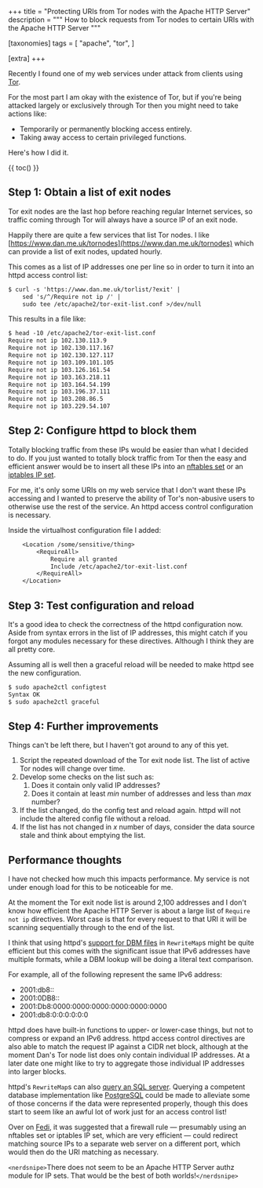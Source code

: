 +++
title = "Protecting URIs from Tor nodes with the Apache HTTP Server"
description = """
How to block requests from Tor nodes to certain URIs with the Apache HTTP Server
"""

[taxonomies]
tags = [
    "apache",
    "tor",
]

[extra]
+++

Recently I found one of my web services under attack from clients using [Tor].

[Tor]: https://en.wikipedia.org/wiki/Tor_(network)

For the most part I am okay with the existence of Tor, but if you're being
attacked largely or exclusively through Tor then you might need to take
actions like:

- Temporarily or permanently blocking access entirely.
- Taking away access to certain privileged functions.

Here's how I did it.

{{ toc() }}

## Step 1: Obtain a list of exit nodes

Tor exit nodes are the last hop before reaching regular Internet services, so
traffic coming through Tor will always have a source IP of an exit node.

Happily there are quite a few services that list Tor nodes. I like
[https://www.dan.me.uk/tornodes](https://www.dan.me.uk/tornodes) which can
provide a list of exit nodes, updated hourly.

This comes as a list of IP addresses one per line so in order to turn it into
an httpd access control list:

```txt
$ curl -s 'https://www.dan.me.uk/torlist/?exit' |
    sed 's/^/Require not ip /' |
    sudo tee /etc/apache2/tor-exit-list.conf >/dev/null
```

This results in a file like:

```txt
$ head -10 /etc/apache2/tor-exit-list.conf
Require not ip 102.130.113.9
Require not ip 102.130.117.167
Require not ip 102.130.127.117
Require not ip 103.109.101.105
Require not ip 103.126.161.54
Require not ip 103.163.218.11
Require not ip 103.164.54.199
Require not ip 103.196.37.111
Require not ip 103.208.86.5
Require not ip 103.229.54.107
```

## Step 2: Configure httpd to block them

Totally blocking traffic from these IPs would be easier than what I decided to
do. If you just wanted to totally block traffic from Tor then the easy and
efficient answer would be to insert all these IPs into an [nftables set] or an
[iptables IP set].

[nftables set]: https://wiki.nftables.org/wiki-nftables/index.php/Sets
[iptables IP set]: https://ipset.netfilter.org/

For me, it's only some URIs on my web service that I don't want these IPs
accessing and I wanted to preserve the ability of Tor's non-abusive users to
otherwise use the rest of the service. An httpd access control configuration
is necessary.

Inside the virtualhost configuration file I added:

```txt
    <Location /some/sensitive/thing>
        <RequireAll>
            Require all granted
            Include /etc/apache2/tor-exit-list.conf
        </RequireAll>
    </Location>
```

## Step 3: Test configuration and reload

It's a good idea to check the correctness of the httpd configuration now.
Aside from syntax errors in the list of IP addresses, this might catch if you
forgot any modules necessary for these directives. Although I think they are
all pretty core.

Assuming all is well then a graceful reload will be needed to make httpd see
the new configuration.

```txt
$ sudo apache2ctl configtest
Syntax OK
$ sudo apache2ctl graceful
```

## Step 4: Further improvements

Things can't be left there, but I haven't got around to any of this yet.

1. Script the repeated download of the Tor exit node list. The list of active
   Tor nodes will change over time.
1. Develop some checks on the list such as:
   1. Does it contain only valid IP addresses?
   1. Does it contain at least _min_ number of addresses and less than _max_
      number?
1. If the list changed, do the config test and reload again. httpd will not
   include the altered config file without a reload.
1. If the list has not changed in _x_ number of days, consider the data source
   stale and think about emptying the list.

## Performance thoughts

I have not checked how much this impacts performance. My service is not under
enough load for this to be noticeable for me.

At the moment the Tor exit node list is around 2,100 addresses and I don't
know how efficient the Apache HTTP Server is about a large list of
`Require not ip` directives. Worst case is that for every request to that URI
it will be scanning sequentially through to the end of the list.

I think that using httpd's [support for DBM files] in `RewriteMap`s might be quite
efficient but this comes with the significant issue that IPv6 addresses have multiple
formats, while a DBM lookup will be doing a literal text comparison.

[support for DBM files]:
  https://httpd.apache.org/docs/current/rewrite/rewritemap.html#dbm

For example, all of the following represent the same IPv6 address:

- 2001:db8::
- 2001:0DB8::
- 2001:Db8:0000:0000:0000:0000:0000:0000
- 2001:db8:0:0:0:0:0:0

httpd does have built-in functions to upper- or lower-case things, but not to
compress or expand an IPv6 address. httpd access control directives are also
able to match the request IP against a CIDR net block, although at the moment
Dan's Tor node list does only contain individual IP addresses. At a later date
one might like to try to aggregate those individual IP addresses into larger
blocks.

httpd's `RewriteMap`s can also [query an SQL server]. Querying a competent database
implementation like [PostgreSQL] could be made to alleviate some of those concerns
if the data were represented properly, though this does start to seem like an awful
lot of work just for an access control list!

[query an SQL server]:
  https://httpd.apache.org/docs/current/rewrite/rewritemap.html#dbd
[PostgreSQL]: https://www.postgresql.org/docs/current/datatype-net-types.html

Over on [Fedi], it was suggested that a firewall rule — presumably using an
nftables set or iptables IP set, which are very efficient — could redirect
matching source IPs to a separate web server on a different port, which would
then do the URI matching as necessary.

[Fedi]: https://social.kern.pm/@phil/113401410429414244

`<nerdsnipe>`There does not seem to be an Apache HTTP Server authz module for
IP sets. That would be the best of both worlds!`</nerdsnipe>`
